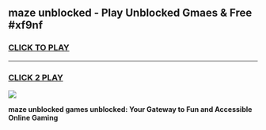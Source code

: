
## maze unblocked - Play Unblocked Gmaes & Free #xf9nf
<h3>
<a href="https://news.freeplayer.one?title=maze_unblocked&ref=24F">CLICK TO PLAY</a></h3>
<hr>

<h3>
<a href="https://news.freeplayer.one?title=maze_unblocked&ref=24F">CLICK 2 PLAY</a>
  
</h3>

<a href="https://news.freeplayer.one?title=maze_unblocked&ref=24F/"><img src="https://clearcache.store/games.png"></a>


**maze unblocked games unblocked: Your Gateway to Fun and Accessible Online Gaming**
